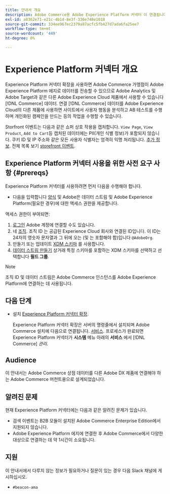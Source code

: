 ```yaml
---
title: 안내서 개요
description: Adobe Commerce용 Adobe Experience Platform 커넥터 이 연결됩니다 [!DNL Commerce] 다른 Adobe Experience Cloud 제품에 대한 인스턴스입니다.
exl-id: a8362e71-e21c-4b1d-8e3f-336e748e1018
source-git-commit: 334ee967ec2379a87acfc5fb427d7ada6fa25ee7
workflow-type: tm+mt
source-wordcount: '449'
ht-degree: 0%

---
```


# Experience Platform 커넥터 개요

Experience Platform 커넥터 확장을 사용하면 Adobe Commerce 가맹점이 Adobe Experience Platform 에지로 데이터를 전송할 수 있으므로 Adobe Analytics 및 Adobe Target과 같은 다른 Adobe Experience Cloud 제품에서 사용할 수 있습니다 [!DNL Commerce] 데이터. 연결 [!DNL Commerce] 데이터를 Adobe Experience Cloud의 다른 제품에 사용하면 사이트에서 사용자 행동을 분석하고 AB 테스트를 수행하며 개인화된 캠페인을 만드는 등의 작업을 수행할 수 있습니다.

Storfront 이벤트는 다음과 같은 쇼퍼 상호 작용을 캡처합니다. `View Page`, `View Product`, `Add to Cart`등 캡처된 데이터에는 PII(개인 식별 정보)가 포함되지 않습니다. 쿠키 ID 및 IP 주소와 같은 모든 사용자 식별자는 엄격히 익명 처리됩니다. [추가 정보](https://www.adobe.com/privacy/experience-cloud.html). 전체 목록 보기 [storefront 이벤트](events.md).

## Experience Platform 커넥터 사용을 위한 사전 요구 사항 {#prereqs}

Experience Platform 커넥터를 사용하려면 먼저 다음을 수행해야 합니다.

- 다음을 입력합니다 [양식](https://forms.office.com/pages/responsepage.aspx?id=Wht7-jR7h0OUrtLBeN7O4VH_dtG9hJVAk_TqGkZC2DxUM1FSWkdJOE41UVpUWUw0M1JWV0RKS1VXQi4u) 및 Adobe은 데이터 스트림 및 Adobe Experience Platform(필요한 경우)에 대한 액세스 권한을 제공합니다.

액세스 권한이 부여되면:

1. [로그인](https://helpx.adobe.com/manage-account/using/access-adobe-id-account.html) Adobe 계정에 연결할 수도 있습니다.
1. 네 [조직](https://experienceleague.adobe.com/docs/core-services/interface/administration/organizations.html?lang=en#concept_EA8AEE5B02CF46ACBDAD6A8508646255). 조직 ID 는 공급된 Experience Cloud 회사와 연결된 ID입니다. 이 ID는 24자의 영숫자 문자열과 그 뒤에 오는 (및 는 포함해야 함)입니다 `@AdobeOrg`.
1. 만들기 또는 업데이트 [XDM 스키마](update-xdm.md) 를 사용합니다.
1. [데이터 스트림 만들기](https://experienceleague.adobe.com/docs/experience-platform/edge/datastreams/overview.html?lang=en) 상거래 특정 스키마를 포함하는 XDM 스키마를 선택하고 선택합니다 **필드 그룹**.

>[!NOTE]
>
> 조직 ID 및 데이터 스트림은 Adobe Commerce 인스턴스를 Adobe Experience Platform에 연결하는 데 사용됩니다.

## 다음 단계

- 설치 [Experience Platform 커넥터 확장](install.md).

   Experience Platform 커넥터 확장은 서버의 명령줄에서 설치되며 Adobe Commerce 설치에 다음으로 연결됩니다. [서비스](../landing/saas.md). 프로세스가 완료되면 Experience Platform 커넥터가 **시스템** 메뉴 아래의 **서비스** 에서 [!DNL Commerce] _관리_.

## Audience

이 안내서는 Adobe Commerce 상점 데이터를 다른 Adobe DX 제품에 연결해야 하는 Adobe Commerce 머천트용으로 설계되었습니다.

## 알려진 문제

현재 Experience Platform 커넥터에는 다음과 같은 알려진 문제가 있습니다.

- 검색 이벤트는 B2B 모듈이 설치된 Adobe Commerce Enterprise Edition에서 지원되지 않습니다.
- Adobe Experience Platform 에지에 연결한 후 Adobe Commerce에서 다양한 대상으로 연결하는 데 약 1시간이 소요됩니다.

## 지원

이 안내서에서 다루지 않는 정보가 필요하거나 질문이 있는 경우 다음 Slack 채널에 게시하십시오.

- `#beacon-ama`

